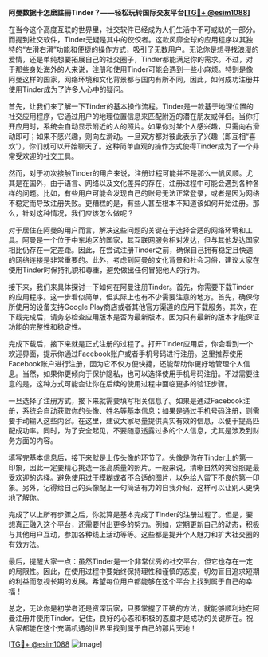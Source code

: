 **阿曼数据卡怎麽註冊Tinder？——轻松玩转国际交友平台[[TG💪+ @esim1088](https://t.me/s/esim1088)]**

在当今这个高度互联的世界里，社交软件已经成为人们生活中不可或缺的一部分。而提到社交软件，Tinder无疑是其中的佼佼者。这款风靡全球的应用程序以其独特的“左滑右滑”功能和便捷的操作方式，吸引了无数用户。无论你是想寻找浪漫的爱情，还是单纯想要拓展自己的社交圈子，Tinder都能满足你的需求。不过，对于那些身处海外的人来说，注册和使用Tinder可能会遇到一些小麻烦。特别是像阿曼这样的国家，网络环境和文化背景都与国内有所不同，因此，如何成功注册并使用Tinder成为了许多人心中的疑问。

首先，让我们来了解一下Tinder的基本操作流程。Tinder是一款基于地理位置的社交应用程序，它通过用户的地理位置信息来匹配附近的潜在朋友或伴侣。当你打开应用时，系统会自动显示附近的人的照片。如果你对某个人感兴趣，只需向右滑动即可；如果不感兴趣，则向左滑动。一旦双方都对彼此表示了兴趣（即互相“喜欢”），你们就可以开始聊天了。这种简单直观的操作方式使得Tinder成为了一个非常受欢迎的社交工具。

然而，对于初次接触Tinder的用户来说，注册过程可能并不是那么一帆风顺。尤其是在国外，由于语言、网络以及文化差异的存在，注册过程中可能会遇到各种各样的问题。比如，有些用户可能会发现自己的账号无法正常登录，或者是因为网络不稳定而导致注册失败。更糟糕的是，有些人甚至根本不知道该如何开始注册。那么，针对这种情况，我们应该怎么做呢？

对于居住在阿曼的用户而言，解决这些问题的关键在于选择合适的网络环境和工具。阿曼是一个位于中东地区的国家，其互联网服务相对发达，但与其他发达国家相比仍存在一定差距。因此，在尝试注册Tinder之前，确保自己拥有稳定且快速的网络连接是非常重要的。此外，考虑到阿曼的文化背景和社会习俗，建议大家在使用Tinder时保持礼貌和尊重，避免做出任何冒犯他人的行为。

接下来，我们来具体探讨一下如何在阿曼注册Tinder。首先，你需要下载Tinder的应用程序。这一步看似简单，但实际上也有不少需要注意的地方。首先，确保你所使用的设备支持Google Play商店或者其他官方渠道的应用下载服务。其次，在下载完成后，请务必检查应用版本是否为最新版本。因为只有最新的版本才能保证功能的完整性和稳定性。

完成下载后，接下来就是正式注册的过程了。打开Tinder应用后，你会看到一个欢迎界面，提示你通过Facebook账户或者手机号码进行注册。这里推荐使用Facebook账户进行注册，因为它不仅方便快捷，还能帮助你更好地管理个人信息。当然，如果你更倾向于保护隐私，也可以选择使用手机号码注册。不过需要注意的是，这种方式可能会让你在后续的使用过程中面临更多的验证步骤。

一旦选择了注册方式，接下来就需要填写相关信息了。如果是通过Facebook注册，系统会自动获取你的头像、姓名等基本信息；如果是通过手机号码注册，则需要手动输入这些内容。在这里，建议大家尽量提供真实有效的信息，以便于提高匹配成功率。同时，为了安全起见，不要随意透露过多的个人信息，尤其是涉及到财务方面的内容。

填写完基本信息后，接下来就是上传头像的环节了。头像是你在Tinder上的第一印象，因此一定要精心挑选一张高质量的照片。一般来说，清晰自然的笑容照是最受欢迎的选择。避免使用过于模糊或者不合适的图片，以免给人留下不良的第一印象。另外，记得给自己的头像配上一句简洁有力的自我介绍，这样可以让别人更快地了解你。

完成了以上所有步骤之后，你就算是基本完成了Tinder的注册过程了。但是，要想真正融入这个平台，还需要付出更多的努力。例如，定期更新自己的动态，积极与其他用户互动，参加各种线上活动等等。这些都是提升个人魅力和扩大社交圈的有效方法。

最后，提醒大家一点：虽然Tinder是一个非常优秀的社交平台，但它也存在一定的局限性。因此，在使用过程中要始终保持理性和谨慎的态度，切勿盲目追求短期的利益而忽视长期的发展。希望每位用户都能够在这个平台上找到属于自己的幸福！

总之，无论你是初学者还是资深玩家，只要掌握了正确的方法，就能够顺利地在阿曼注册并使用Tinder。记住，良好的心态和积极的态度才是成功的关键所在。祝大家都能在这个充满机遇的世界里找到属于自己的那片天地！

[[TG💪+ @esim1088](https://t.me/s/esim1088) ![Image](https://i.postimg.cc/4NQfJmqS/Snipaste-2025-05-13-00-14-12.png)]
